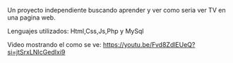 Un proyecto independiente buscando aprender y ver como seria ver TV en una pagina web.

Lenguajes utilizados: Html,Css,Js,Php y MySql

Video mostrando el como se ve: https://youtu.be/Fvd8ZdlEUeQ?si=jtSrxLNIcGedIxi9
